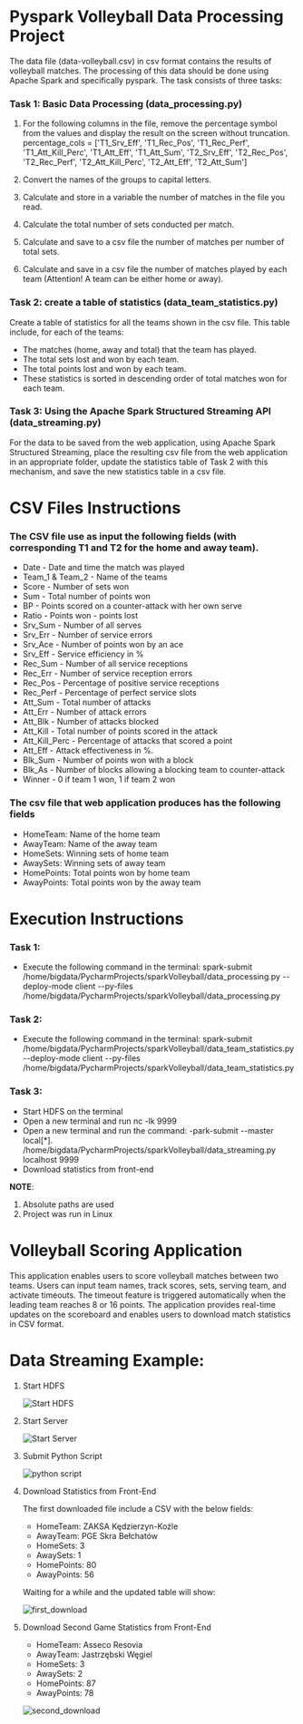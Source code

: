 # Pyspark Volleyball Data Processing Project
The data file (data-volleyball.csv) in csv format contains the results of volleyball matches. The processing of this data should be done using Apache Spark and specifically pyspark. The task consists of three tasks:

### Task 1: Basic Data Processing (data_processing.py)

1. For the following columns in the file, remove the percentage symbol from the values and display the result on the screen without truncation.
percentage_cols = ['T1_Srv_Eff', 'T1_Rec_Pos', 'T1_Rec_Perf', 'T1_Att_Kill_Perc', 'T1_Att_Eff', 'T1_Att_Sum', 'T2_Srv_Eff', 'T2_Rec_Pos', 'T2_Rec_Perf', 'T2_Att_Kill_Perc', 'T2_Att_Eff', 'T2_Att_Sum']

2. Convert the names of the groups to capital letters.

3. Calculate and store in a variable the number of matches in the file you read.

4. Calculate the total number of sets conducted per match.

5. Calculate and save to a csv file the number of matches per number of total sets.

6. Calculate and save in a csv file the number of matches played by each team (Attention! A team can be either home or away).


### Task 2: create a table of statistics (data_team_statistics.py)

Create a table of statistics for all the teams shown in the csv file. This table include, for each of the teams:

- The matches (home, away and total) that the team has played.
- The total sets lost and won by each team.
- The total points lost and won by each team.
- These statistics is sorted in descending order of total matches won for each team.

### Task 3: Using the Apache Spark Structured Streaming API (data_streaming.py)

For the data to be saved from the web application, using Apache Spark Structured Streaming, place the resulting csv file from the web application in an appropriate folder, update the statistics table of Task 2 with this mechanism, and save the new statistics table in a csv file.

# CSV Files Instructions
### The CSV file use as input the following fields (with corresponding T1 and T2 for the home and away team).
- Date - Date and time the match was played
- Team_1 & Team_2 - Name of the teams
- Score - Number of sets won
- Sum - Total number of points won
- BP - Points scored on a counter-attack with her own serve
- Ratio - Points won - points lost
- Srv_Sum - Number of all serves
- Srv_Err - Number of service errors
- Srv_Ace - Number of points won by an ace
- Srv_Eff - Service efficiency in %
- Rec_Sum - Number of all service receptions
- Rec_Err - Number of service reception errors
- Rec_Pos - Percentage of positive service receptions
- Rec_Perf - Percentage of perfect service slots
- Att_Sum - Total number of attacks
- Att_Err - Number of attack errors
- Att_Blk - Number of attacks blocked
- Att_Kill - Total number of points scored in the attack
- Att_Kill_Perc - Percentage of attacks that scored a point
- Att_Eff - Attack effectiveness in %.
- Blk_Sum - Number of points won with a block
- Blk_As - Number of blocks allowing a blocking team to counter-attack
- Winner - 0 if team 1 won, 1 if team 2 won

### The csv file that web application produces has the following fields
- HomeTeam: Name of the home team
- AwayTeam: Name of the away team
- HomeSets: Winning sets of home team
- AwaySets: Winning sets of away team
- HomePoints: Total points won by home team
- AwayPoints: Total points won by the away team

# Execution Instructions

### Task 1:
- Execute the following command in the terminal:
spark-submit
/home/bigdata/PycharmProjects/sparkVolleyball/data_processing.py
--deploy-mode client --py-files
/home/bigdata/PycharmProjects/sparkVolleyball/data_processing.py
### Task 2:
- Execute the following command in the terminal:
spark-submit
/home/bigdata/PycharmProjects/sparkVolleyball/data_team_statistics.py
--deploy-mode client --py-files
/home/bigdata/PycharmProjects/sparkVolleyball/data_team_statistics.py
### Task 3:
- Start HDFS on the terminal
- Open a new terminal and run nc -lk 9999
- Open a new terminal and run the command:
-park-submit --master local[*].
/home/bigdata/PycharmProjects/sparkVolleyball/data_streaming.py
localhost 9999
- Download statistics from front-end

**NOTE**: 
1. Absolute paths are used
2. Project was run in Linux

# Volleyball Scoring Application

This application enables users to score volleyball matches between two teams. Users can input team names, track scores, sets, serving team, and activate timeouts. The timeout feature is triggered automatically when the leading team reaches 8 or 16 points. The application provides real-time updates on the scoreboard and enables users to download match statistics in CSV format.


# Data Streaming Example:

1. Start HDFS
   
   ![Start HDFS](https://private-user-images.githubusercontent.com/104946109/303934142-6ef9bef0-1642-4a75-b550-de47bdc4dc8f.jpg?jwt=eyJhbGciOiJIUzI1NiIsInR5cCI6IkpXVCJ9.eyJpc3MiOiJnaXRodWIuY29tIiwiYXVkIjoicmF3LmdpdGh1YnVzZXJjb250ZW50LmNvbSIsImtleSI6ImtleTUiLCJleHAiOjE3MDc2NzA5ODksIm5iZiI6MTcwNzY3MDY4OSwicGF0aCI6Ii8xMDQ5NDYxMDkvMzAzOTM0MTQyLTZlZjliZWYwLTE2NDItNGE3NS1iNTUwLWRlNDdiZGM0ZGM4Zi5qcGc_WC1BbXotQWxnb3JpdGhtPUFXUzQtSE1BQy1TSEEyNTYmWC1BbXotQ3JlZGVudGlhbD1BS0lBVkNPRFlMU0E1M1BRSzRaQSUyRjIwMjQwMjExJTJGdXMtZWFzdC0xJTJGczMlMkZhd3M0X3JlcXVlc3QmWC1BbXotRGF0ZT0yMDI0MDIxMVQxNjU4MDlaJlgtQW16LUV4cGlyZXM9MzAwJlgtQW16LVNpZ25hdHVyZT0yZGE4NjE3NmY2NTY0ZjIxNTNmOWRlYjUxZGU0YjhmMzNkZDUwOTBkMmM3NTI4ZDk0MjIyZmI2Y2I0ODk3NGY3JlgtQW16LVNpZ25lZEhlYWRlcnM9aG9zdCZhY3Rvcl9pZD0wJmtleV9pZD0wJnJlcG9faWQ9MCJ9.mtuLCwALdHkxCjZPCakl_sZ2EZRhZZKEu3lKkjtyvw8)
2. Start Server
   
   ![Start Server](https://private-user-images.githubusercontent.com/104946109/303934136-36aa12d8-283d-4c3c-8f95-0a959bdb76d1.jpg?jwt=eyJhbGciOiJIUzI1NiIsInR5cCI6IkpXVCJ9.eyJpc3MiOiJnaXRodWIuY29tIiwiYXVkIjoicmF3LmdpdGh1YnVzZXJjb250ZW50LmNvbSIsImtleSI6ImtleTUiLCJleHAiOjE3MDc2NzA5ODksIm5iZiI6MTcwNzY3MDY4OSwicGF0aCI6Ii8xMDQ5NDYxMDkvMzAzOTM0MTM2LTM2YWExMmQ4LTI4M2QtNGMzYy04Zjk1LTBhOTU5YmRiNzZkMS5qcGc_WC1BbXotQWxnb3JpdGhtPUFXUzQtSE1BQy1TSEEyNTYmWC1BbXotQ3JlZGVudGlhbD1BS0lBVkNPRFlMU0E1M1BRSzRaQSUyRjIwMjQwMjExJTJGdXMtZWFzdC0xJTJGczMlMkZhd3M0X3JlcXVlc3QmWC1BbXotRGF0ZT0yMDI0MDIxMVQxNjU4MDlaJlgtQW16LUV4cGlyZXM9MzAwJlgtQW16LVNpZ25hdHVyZT00YjA2NTBlZTU5YjY5ZGRjNGE4NDczNjdhOTU3MGRlNWE5ZjA0Y2MyYzdhMzI4NWYyODA3M2FiNDRlYTgwNmUxJlgtQW16LVNpZ25lZEhlYWRlcnM9aG9zdCZhY3Rvcl9pZD0wJmtleV9pZD0wJnJlcG9faWQ9MCJ9.M0FSS6l7azXcA6Lv9l4c7LJBW1wJaiTmBPjLB_SANs4)
3. Submit Python Script
   
   ![python script](https://private-user-images.githubusercontent.com/104946109/303934139-f84a343a-6d80-49a6-8a8e-ec1292a901d4.jpg?jwt=eyJhbGciOiJIUzI1NiIsInR5cCI6IkpXVCJ9.eyJpc3MiOiJnaXRodWIuY29tIiwiYXVkIjoicmF3LmdpdGh1YnVzZXJjb250ZW50LmNvbSIsImtleSI6ImtleTUiLCJleHAiOjE3MDc2NzA5ODksIm5iZiI6MTcwNzY3MDY4OSwicGF0aCI6Ii8xMDQ5NDYxMDkvMzAzOTM0MTM5LWY4NGEzNDNhLTZkODAtNDlhNi04YThlLWVjMTI5MmE5MDFkNC5qcGc_WC1BbXotQWxnb3JpdGhtPUFXUzQtSE1BQy1TSEEyNTYmWC1BbXotQ3JlZGVudGlhbD1BS0lBVkNPRFlMU0E1M1BRSzRaQSUyRjIwMjQwMjExJTJGdXMtZWFzdC0xJTJGczMlMkZhd3M0X3JlcXVlc3QmWC1BbXotRGF0ZT0yMDI0MDIxMVQxNjU4MDlaJlgtQW16LUV4cGlyZXM9MzAwJlgtQW16LVNpZ25hdHVyZT1mY2IyOTk4MTk1ZjdlNGE2ZmFhZjdmZjc0ZmExOTVkNWEyYmY1NTlmNTcyYzk3NjAzZDIzYzI0OTdmNzUyN2NlJlgtQW16LVNpZ25lZEhlYWRlcnM9aG9zdCZhY3Rvcl9pZD0wJmtleV9pZD0wJnJlcG9faWQ9MCJ9.El0I_5fcnu5X7xCiSZGo2I-uohYMfWxKreD4P0yVxKY)
4. Download Statistics from Front-End
   
   The first downloaded file include a CSV with the below fields:
   - HomeTeam: ZAKSA Kędzierzyn-Koźle
   - AwayTeam: PGE Skra Bełchatów
   - HomeSets: 3
   - AwaySets: 1
   - HomePoints: 80
   - AwayPoints: 56
     
   Waiting for a while and the updated table will show:
   
   ![first_download](https://private-user-images.githubusercontent.com/104946109/303934140-b1a6c250-da7b-4007-b7b6-c9063cb5ff7c.jpg?jwt=eyJhbGciOiJIUzI1NiIsInR5cCI6IkpXVCJ9.eyJpc3MiOiJnaXRodWIuY29tIiwiYXVkIjoicmF3LmdpdGh1YnVzZXJjb250ZW50LmNvbSIsImtleSI6ImtleTUiLCJleHAiOjE3MDc2NzA5ODksIm5iZiI6MTcwNzY3MDY4OSwicGF0aCI6Ii8xMDQ5NDYxMDkvMzAzOTM0MTQwLWIxYTZjMjUwLWRhN2ItNDAwNy1iN2I2LWM5MDYzY2I1ZmY3Yy5qcGc_WC1BbXotQWxnb3JpdGhtPUFXUzQtSE1BQy1TSEEyNTYmWC1BbXotQ3JlZGVudGlhbD1BS0lBVkNPRFlMU0E1M1BRSzRaQSUyRjIwMjQwMjExJTJGdXMtZWFzdC0xJTJGczMlMkZhd3M0X3JlcXVlc3QmWC1BbXotRGF0ZT0yMDI0MDIxMVQxNjU4MDlaJlgtQW16LUV4cGlyZXM9MzAwJlgtQW16LVNpZ25hdHVyZT1kMjU1NTI5OThmNTQ0NTkzNTc1YWUwYjdlNGQyMmRiYTgzYTQ4MDFiYmZkNjg0OTMyOTg0ZTlmNjhiNzgzMjQ1JlgtQW16LVNpZ25lZEhlYWRlcnM9aG9zdCZhY3Rvcl9pZD0wJmtleV9pZD0wJnJlcG9faWQ9MCJ9.KNX2142zhj9x6I2sdEW1WVKXNLkDzK_axKYHMoiquBU)
6. Download Second Game Statistics from Front-End
    
   - HomeTeam: Asseco Resovia
   - AwayTeam: Jastrzębski Węgiel
   - HomeSets: 3
   - AwaySets: 2
   - HomePoints: 87
   - AwayPoints: 78
     
   ![second_download](https://private-user-images.githubusercontent.com/104946109/303934141-411a6355-beb8-4a5a-9ec7-e97bda8b3c9d.jpg?jwt=eyJhbGciOiJIUzI1NiIsInR5cCI6IkpXVCJ9.eyJpc3MiOiJnaXRodWIuY29tIiwiYXVkIjoicmF3LmdpdGh1YnVzZXJjb250ZW50LmNvbSIsImtleSI6ImtleTUiLCJleHAiOjE3MDc2NzA5ODksIm5iZiI6MTcwNzY3MDY4OSwicGF0aCI6Ii8xMDQ5NDYxMDkvMzAzOTM0MTQxLTQxMWE2MzU1LWJlYjgtNGE1YS05ZWM3LWU5N2JkYThiM2M5ZC5qcGc_WC1BbXotQWxnb3JpdGhtPUFXUzQtSE1BQy1TSEEyNTYmWC1BbXotQ3JlZGVudGlhbD1BS0lBVkNPRFlMU0E1M1BRSzRaQSUyRjIwMjQwMjExJTJGdXMtZWFzdC0xJTJGczMlMkZhd3M0X3JlcXVlc3QmWC1BbXotRGF0ZT0yMDI0MDIxMVQxNjU4MDlaJlgtQW16LUV4cGlyZXM9MzAwJlgtQW16LVNpZ25hdHVyZT0xNGNmYWJjYzdjNjI3MGViMGFlZjE4ZjFjN2MyNzM5MDBhYTM3NWZlYmQyNTU2NzVmYmNlOGUxZTg1ZjY2YjlkJlgtQW16LVNpZ25lZEhlYWRlcnM9aG9zdCZhY3Rvcl9pZD0wJmtleV9pZD0wJnJlcG9faWQ9MCJ9.1lo5KFoOCK7Qioodow_Nvcb7UhSnOykBbDvjeL-DxB4)
